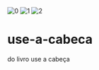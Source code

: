 ![0](https://user-images.githubusercontent.com/25473299/143136518-709b161e-b251-47b3-8616-6a97912346d1.jpg)
![1](https://user-images.githubusercontent.com/25473299/143136527-488d82f6-0920-4957-b847-980346bebcc1.jpg)
![2](https://user-images.githubusercontent.com/25473299/143136538-6a778f8b-8dcf-4fcb-8a73-89b124d0b9b5.jpg)
# use-a-cabeca
 do livro use a cabeça

